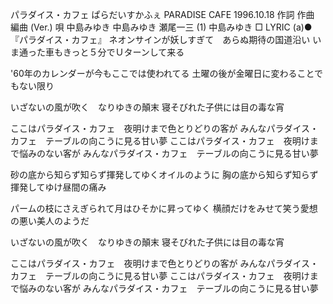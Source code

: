 
パラダイス・カフェ
ぱらだいすかふぇ
PARADISE CAFE
1996.10.18
作詞  作曲  編曲 (Ver.)   唄
中島みゆき   中島みゆき   瀬尾一三 (1)
中島みゆき
□ LYRIC (a)●『パラダイス・カフェ』
ネオンサインが妖しすぎて　あらぬ期待の国道沿い
いま通った車もきっと５分でＵターンして来る

'60年のカレンダーが今もここでは使われてる
土曜の後が金曜日に変わることでもない限り

いざないの風が吹く　なりゆきの顛末
寝そびれた子供には目の毒な宵

ここはパラダイス・カフェ　夜明けまで色とりどりの客が
みんなパラダイス・カフェ　テーブルの向こうに見る甘い夢
ここはパラダイス・カフェ　夜明けまで悩みのない客が
みんなパラダイス・カフェ　テーブルの向こうに見る甘い夢

砂の底から知らず知らず揮発してゆくオイルのように
胸の底から知らず知らず揮発してゆけ昼間の痛み

パームの枝にさえぎられて月はひそかに昇ってゆく
横顔だけをみせて笑う愛想の悪い美人のようだ

いざないの風が吹く　なりゆきの顛末
寝そびれた子供には目の毒な宵

ここはパラダイス・カフェ　夜明けまで色とりどりの客が
みんなパラダイス・カフェ　テーブルの向こうに見る甘い夢
ここはパラダイス・カフェ　夜明けまで悩みのない客が
みんなパラダイス・カフェ　テーブルの向こうに見る甘い夢